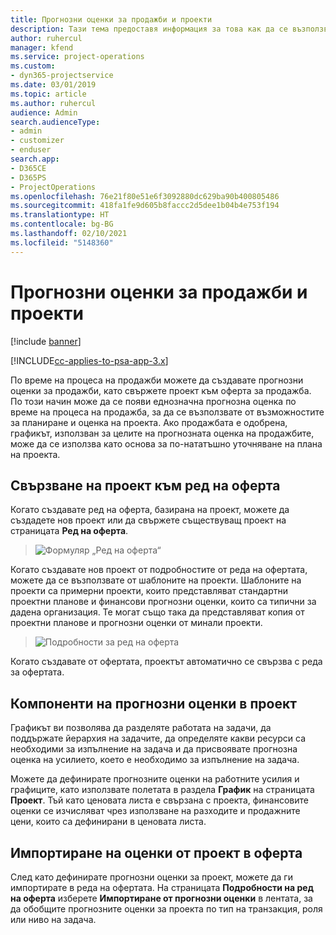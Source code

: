 ```yaml
---
title: Прогнозни оценки за продажби и проекти
description: Тази тема предоставя информация за това как да се възползвате от графика и прогнозите в процеса на продажби.
author: ruhercul
manager: kfend
ms.service: project-operations
ms.custom:
- dyn365-projectservice
ms.date: 03/01/2019
ms.topic: article
ms.author: ruhercul
audience: Admin
search.audienceType:
- admin
- customizer
- enduser
search.app:
- D365CE
- D365PS
- ProjectOperations
ms.openlocfilehash: 76e21f80e51e6f3092880dc629ba90b400805486
ms.sourcegitcommit: 418fa1fe9d605b8faccc2d5dee1b04b4e753f194
ms.translationtype: HT
ms.contentlocale: bg-BG
ms.lasthandoff: 02/10/2021
ms.locfileid: "5148360"
---
```

# <a name="sales-estimates-and-projects"></a>Прогнозни оценки за продажби и проекти

[!include [banner](../includes/psa-now-project-operations.md)]

[!INCLUDE[cc-applies-to-psa-app-3.x](../includes/cc-applies-to-psa-app-3x.md)]

По време на процеса на продажби можете да създавате прогнозни оценки за продажби, като свържете проект към оферта за продажба. По този начин може да се появи еднозначна прогнозна оценка по време на процеса на продажба, за да се възползвате от възможностите за планиране и оценка на проекта. Ако продажбата е одобрена, графикът, използван за целите на прогнозната оценка на продажбите, може да се използва като основа за по-нататъшно уточняване на плана на проекта.

## <a name="linking-a-project-to-a-quote-line"></a>Свързване на проект към ред на оферта

Когато създавате ред на оферта, базирана на проект, можете да създадете нов проект или да свържете съществуващ проект на страницата **Ред на оферта**. 

> ![Формуляр „Ред на оферта“](media/project-8.png)
 
Когато създавате нов проект от подробностите от реда на офертата, можете да се възползвате от шаблоните на проекти. Шаблоните на проекти са примерни проекти, които представляват стандартни проектни планове и финансови прогнозни оценки, които са типични за дадена организация. Те могат също така да представляват копия от проектни планове и прогнозни оценки от минали проекти.

> ![Подробности за ред на оферта](media/project-9.png)
  
Когато създавате от офертата, проектът автоматично се свързва с реда за офертата.

## <a name="components-of-estimates-in-a-project"></a>Компоненти на прогнозни оценки в проект

Графикът ви позволява да разделяте работата на задачи, да поддържате йерархия на задачите, да определяте какви ресурси са необходими за изпълнение на задача и да присвоявате прогнозна оценка на усилието, което е необходимо за изпълнение на задача.

Можете да дефинирате прогнозните оценки на работните усилия и графиците, като използвате полетата в раздела **График** на страницата **Проект**. Тъй като ценовата листа е свързана с проекта, финансовите оценки се изчисляват чрез използване на разходите и продажните цени, които са дефинирани в ценовата листа.

## <a name="importing-estimates-from-a-project-into-a-quote"></a>Импортиране на оценки от проект в оферта

След като дефинирате прогнозни оценки за проект, можете да ги импортирате в реда на офертата. На страницата **Подробности на ред на оферта** изберете **Импортиране от прогнозни оценки** в лентата, за да обобщите прогнозните оценки за проекта по тип на транзакция, роля или ниво на задача.
